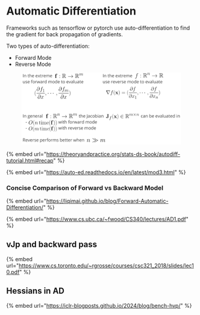 # Automatic Differentiation

Frameworks such as tensorflow or pytorch use auto-differentiation to find the gradient for back propagation of gradients.

Two types of auto-differentiation:

* Forward Mode
* Reverse Mode

<figure><img src="../.gitbook/assets/image (1) (1) (1).png" alt=""><figcaption></figcaption></figure>

{% embed url="https://theoryandpractice.org/stats-ds-book/autodiff-tutorial.html#recap" %}

{% embed url="https://auto-ed.readthedocs.io/en/latest/mod3.html" %}

### Concise Comparison of Forward vs Backward Model

{% embed url="https://liqimai.github.io/blog/Forward-Automatic-Differentiation/" %}

{% embed url="https://www.cs.ubc.ca/~fwood/CS340/lectures/AD1.pdf" %}

## vJp and backward pass

{% embed url="https://www.cs.toronto.edu/~rgrosse/courses/csc321_2018/slides/lec10.pdf" %}

## Hessians in AD

{% embed url="https://iclr-blogposts.github.io/2024/blog/bench-hvp/" %}
